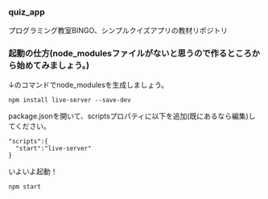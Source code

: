 ### quiz_app
プログラミング教室BINGO、シンプルクイズアプリの教材リポジトリ

### 起動の仕方(node_modulesファイルがないと思うので作るところから始めてみましょう。)
↓のコマンドでnode_modulesを生成しましょう。
```
npm install live-server --save-dev
```
package.jsonを開いて、scriptsプロパティに以下を追加(既にあるなら編集)してください。
```
"scripts":{
  "start":"live-server"
}
```
いよいよ起動！
```
npm start
```




